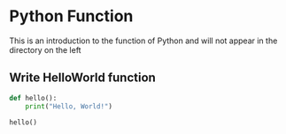 # Python Function
This is an introduction to the function of Python and will not appear in the directory on the left

## Write HelloWorld function
```python
def hello():
    print("Hello, World!")

hello()
```